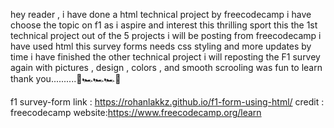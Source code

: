 hey reader , i have done a html technical project by freecodecamp 
i have choose the topic on f1 as i aspire and interest this thrilling sport 
this the 1st technical project out of the 5 projects i will be posting from freecodecamp
i have used html 
this survey forms needs css styling and more updates 
by time i have finished the other technical project
i will reposting the F1 survey again with pictures , design , colors , and 
smooth scrooling 
was fun to learn 
thank you..........🚥🏎️🏎️🏎️🚥

f1 survey-form link : https://rohanlakkz.github.io/f1-form-using-html/
credit : freecodecamp
website:https://www.freecodecamp.org/learn
